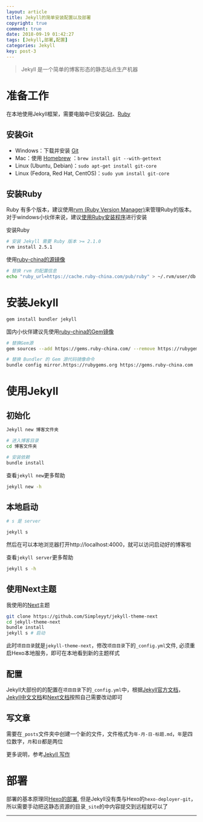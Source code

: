 ```yaml
---
layout: article
title: Jekyll的简单安装配置以及部署
copyright: true
comment: true
date: 2018-09-19 01:42:27
tags: [Jekyll,部署,配置]
categories: Jekyll
key: post-3
---
```


> Jekyll 是一个简单的博客形态的静态站点生产机器

准备工作
======

在本地使用Jekyll框架，需要电脑中已安装[Git](http://git-scm.com)、[Ruby](http://ruby-lang.org)

安装Git
------
- Windows：下载并安装 [Git](https://git-scm.com/download/win)
- Mac：使用 [Homebrew](https://brew.sh/index_zh-cn) ：`brew install git --with-gettext`
- Linux (Ubuntu, Debian)：`sudo apt-get install git-core`
- Linux (Fedora, Red Hat, CentOS)：`sudo yum install git-core`

<!-- more -->

安装Ruby
------

Ruby 有多个版本，建议使用[rvm (Ruby Version Manager)](https://rvm.io)来管理Ruby的版本。对于windows小伙伴来说，建议[使用Ruby安装程序](https://rubyinstaller.org/)进行安装

安装Ruby

``` bash
# 安装 Jekyll 需要 Ruby 版本 >= 2.1.0
rvm install 2.5.1
```

使用[ruby-china的源镜像](https://ruby-china.org/wiki/ruby-mirror)
``` bash
# 替换 rvm 的配置信息
echo "ruby_url=https://cache.ruby-china.com/pub/ruby" > ~/.rvm/user/db
```

安装Jekyll
======

``` bash
gem install bundler jekyll
```

国内小伙伴建议先使用[ruby-china的Gem镜像](https://gems.ruby-china.com)

``` bash
# 替换Gem源
gem sources --add https://gems.ruby-china.com/ --remove https://rubygems.org/

# 替换 Bundler 的 Gem 源代码镜像命令
bundle config mirror.https://rubygems.org https://gems.ruby-china.com
```

使用Jekyll
======

初始化
------

``` bash
Jekyll new 博客文件夹

# 进入博客目录
cd 博客文件夹

# 安装依赖
bundle install
```

查看`jekyll new`更多帮助
``` bash
jekyll new -h
```

本地启动
------

``` bash
# s 是 server

jekyll s
```

然后在可以本地浏览器打开http://localhost:4000，就可以访问启动好的博客啦

查看`jekyll server`更多帮助
``` bash
jekyll s -h
```

使用Next主题
------

我使用的[Next](https://github.com/Simpleyyt/jekyll-theme-next)主题

``` bash
git clone https://github.com/Simpleyyt/jekyll-theme-next
cd jekyll-theme-next
bundle install
jekyll s # 启动
```

此时`项目目录`就是`jekyll-theme-next`，修改`项目目录`下的`_config.yml`文件, 必须重启Hexo本地服务，即可在本地看到新的主题样式

配置
------

Jekyll大部份的的配置在`项目目录`下的`_config.yml`中，根据[Jekyll官方文档](http://jekyllrb.com)，[Jekyll中文文档](http://jekyll.com.cn)和[Next文档](http://theme-next.simpleyyt.com/)按照自己需要改动即可


写文章
------

需要在`_posts`文件夹中创建一个新的文件，文件格式为`年-月-日-标题.md`，`年`是四位数字，`月`和`日`都是两位

更多说明，参考[Jekyll 写作](https://www.jekyll.com.cn/docs/posts/)


部署
======

部署的基本原理同[Hexo的部署](/2018/09/17/Hexo%E7%9A%84%E5%AE%89%E8%A3%85%E9%85%8D%E7%BD%AE%E4%BB%A5%E5%8F%8A%E9%83%A8%E7%BD%B2#部署), 但是Jekyll没有类与Hexo的`hexo-deployer-git`，所以需要手动把这静态资源的目录`_site`的中内容提交到远程就可以了

---
